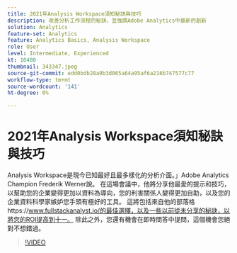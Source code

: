 ```yaml
---
title: 2021年Analysis Workspace須知秘訣與技巧
description: 改善分析工作流程的秘訣，並強調Adobe Analytics中最新的創新
solution: Analytics
feature-set: Analytics
feature: Analytics Basics, Analysis Workspace
role: User
level: Intermediate, Experienced
kt: 10480
thumbnail: 343347.jpeg
source-git-commit: edd0bdb28a9b3d065a64a95af6a216b747577c77
workflow-type: tm+mt
source-wordcount: '141'
ht-degree: 0%

---
```


# 2021年Analysis Workspace須知秘訣與技巧

Analysis Workspace是現今已知最好且最多樣化的分析介面。」Adobe Analytics Champion Frederik Werner說。 在這場會議中，他將分享他最愛的提示和技巧，以幫助您的企業變得更加以資料為導向，您的利害關係人變得更加自助，以及您的企業資料科學家嫉妒您手頭有極好的工具。 這將包括來自他的部落格https://www.fullstackanalyst.io/的最佳選擇，以及一些以前從未分享的秘訣，以將您的ROI提高到十一。 除此之外，您還有機會在即時問答中提問，這個機會您絕對不想錯過。

>[!VIDEO](https://video.tv.adobe.com/v/343347/?quality=12&learn=on)
